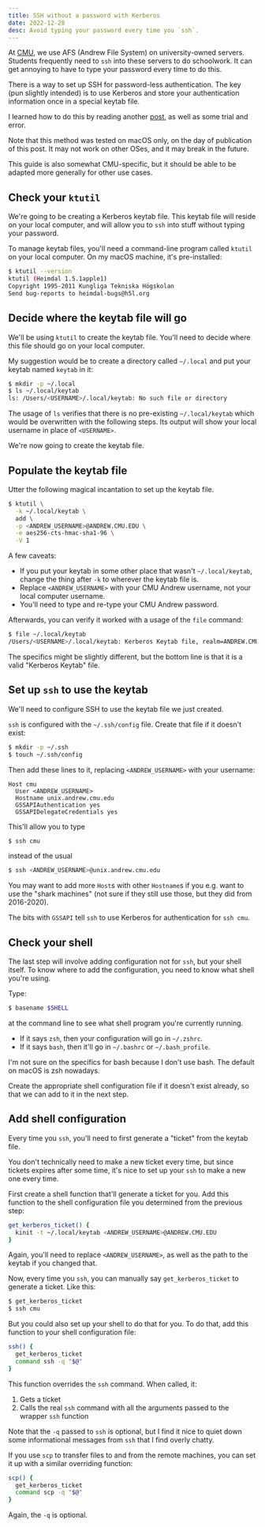 ```yaml
---
title: SSH without a password with Kerberos
date: 2022-12-28
desc: Avoid typing your password every time you `ssh`.
---
```


At [CMU][cmu], we use AFS (Andrew File System) on university-owned servers. Students frequently need to `ssh` into these servers to do schoolwork. It can get annoying to have to type your password every time to do this.

There is a way to set up SSH for password-less authentication. The key (pun slightly intended) is to use Kerberos and store your authentication information once in a special keytab file.

I learned how to do this by reading another [post][], as well as some trial and error.

Note that this method was tested on macOS only, on the day of publication of this post. It may not work on other OSes, and it may break in the future.

This guide is also somewhat CMU-specific, but it should be able to be adapted more generally for other use cases.

## Check your `ktutil`

We're going to be creating a Kerberos keytab file. This keytab file will reside on your local computer, and will allow you to `ssh` into stuff without typing your password.

To manage keytab files, you'll need a command-line program called `ktutil` on your local computer. On my macOS machine, it's pre-installed:

```sh
$ ktutil --version
ktutil (Heimdal 1.5.1apple1)
Copyright 1995-2011 Kungliga Tekniska Högskolan
Send bug-reports to heimdal-bugs@h5l.org
```

## Decide where the keytab file will go

We'll be using `ktutil` to create the keytab file. You'll need to decide where this file should go on your local computer.

My suggestion would be to create a directory called `~/.local` and put your keytab named `keytab` in it:

```sh
$ mkdir -p ~/.local
$ ls ~/.local/keytab
ls: /Users/<USERNAME>/.local/keytab: No such file or directory
```

The usage of `ls` verifies that there is no pre-existing `~/.local/keytab` which would be overwritten with the following steps. Its output will show your local username in place of `<USERNAME>`.

We're now going to create the keytab file.

## Populate the keytab file

Utter the following magical incantation to set up the keytab file.

```sh
$ ktutil \
  -k ~/.local/keytab \
  add \
  -p <ANDREW_USERNAME>@ANDREW.CMU.EDU \
  -e aes256-cts-hmac-sha1-96 \
  -V 1
```

A few caveats:

- If you put your keytab in some other place that wasn't `~/.local/keytab`, change the thing after `-k` to wherever the keytab file is.
- Replace `<ANDREW_USERNAME>` with your CMU Andrew username, not your local computer username.
- You'll need to type and re-type your CMU Andrew password.

Afterwards, you can verify it worked with a usage of the `file` command:

```sh
$ file ~/.local/keytab
/Users/<USERNAME>/.local/keytab: Kerberos Keytab file, realm=ANDREW.CMU.EDU, principal=<ANDREW_USERNAME>/, type=12345, date=Thu Dec 10 01:23:45 2050, kvno=10
```

The specifics might be slightly different, but the bottom line is that it is a valid "Kerberos Keytab" file.

## Set up `ssh` to use the keytab

We'll need to configure SSH to use the keytab file we just created.

`ssh` is configured with the `~/.ssh/config` file. Create that file if it doesn't exist:

```sh
$ mkdir -p ~/.ssh
$ touch ~/.ssh/config
```

Then add these lines to it, replacing `<ANDREW_USERNAME>` with your username:

```text
Host cmu
  User <ANDREW_USERNAME>
  Hostname unix.andrew.cmu.edu
  GSSAPIAuthentication yes
  GSSAPIDelegateCredentials yes
```

This'll allow you to type

```sh
$ ssh cmu
```

instead of the usual

```sh
$ ssh <ANDREW_USERNAME>@unix.andrew.cmu.edu
```

You may want to add more `Host`s with other `Hostname`s if you e.g. want to use the "shark machines" (not sure if they still use those, but they did from 2016-2020).

The bits with `GSSAPI` tell `ssh` to use Kerberos for authentication for `ssh cmu`.

## Check your shell

The last step will involve adding configuration not for `ssh`, but your shell itself. To know where to add the configuration, you need to know what shell you're using.

Type:

```sh
$ basename $SHELL
```

at the command line to see what shell program you're currently running.

- If it says `zsh`, then your configuration will go in `~/.zshrc`.
- If it says `bash`, then it'll go in `~/.bashrc` or `~/.bash_profile`.

I'm not sure on the specifics for bash because I don't use bash. The default on macOS is zsh nowadays.

Create the appropriate shell configuration file if it doesn't exist already, so that we can add to it in the next step.

## Add shell configuration

Every time you `ssh`, you'll need to first generate a "ticket" from the keytab file.

You don't technically need to make a new ticket every time, but since tickets expires after some time, it's nice to set up your `ssh` to make a new one every time.

First create a shell function that'll generate a ticket for you. Add this function to the shell configuration file you determined from the previous step:

```sh
get_kerberos_ticket() {
  kinit -t ~/.local/keytab <ANDREW_USERNAME>@ANDREW.CMU.EDU
}
```

Again, you'll need to replace `<ANDREW_USERNAME>`, as well as the path to the keytab if you changed that.

Now, every time you `ssh`, you can manually say `get_kerberos_ticket` to generate a ticket. Like this:

```sh
$ get_kerberos_ticket
$ ssh cmu
```

But you could also set up your shell to do that for you. To do that, add this function to your shell configuration file:

```sh
ssh() {
  get_kerberos_ticket
  command ssh -q "$@"
}
```

This function overrides the `ssh` command. When called, it:

1. Gets a ticket
2. Calls the real `ssh` command with all the arguments passed to the wrapper `ssh` function

Note that the `-q` passed to `ssh` is optional, but I find it nice to quiet down some informational messages from `ssh` that I find overly chatty.

If you use `scp` to transfer files to and from the remote machines, you can set it up with a similar overriding function:

```sh
scp() {
  get_kerberos_ticket
  command scp -q "$@"
}
```

Again, the `-q` is optional.

[cmu]: https://www.cmu.edu
[post]: https://uz.sns.it/~enrico/site/posts/kerberos/password-less-ssh-login-with-kerberos.html
